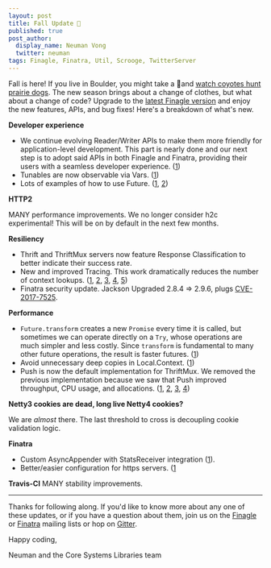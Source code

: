```yaml
---
layout: post
title: Fall Update 🍂
published: true
post_author:
  display_name: Neuman Vong
  twitter: neuman
tags: Finagle, Finatra, Util, Scrooge, TwitterServer
---
```


Fall is here! If you live in Boulder, you might take a 🚶and [watch coyotes
hunt prairie dogs](https://twitter.com/davidjrusek/status/1050100034157637632).
The new season brings about a change of clothes, but what about a change of
code? Upgrade to the [latest Finagle
version](https://github.com/twitter/finagle/releases/latest) and enjoy the new
features, APIs, and bug fixes! Here's a breakdown of what's new.

**Developer experience**

- We continue evolving Reader/Writer APIs to make them more friendly for
  application-level development. This part is nearly done and our next step is
  to adopt said APIs in both Finagle and Finatra, providing their users with a
  seamless developer experience. ([1](https://github.com/twitter/finagle/commit/5242d49d8e6aa9041626311ae66405b2634136b2))
- Tunables are now observable via Vars. ([1](https://github.com/twitter/util/commit/94864832a593f5f75c696c8dab913ceba69e81dc))
- Lots of examples of how to use Future. ([1](https://github.com/twitter/util/commit/3e9d68fadfc8c0d008242245e06715491b46575b), [2](https://github.com/twitter/util/commit/6b41ef4711ede2dc1590725f6042da68f33fac5d))

**HTTP2**

MANY performance improvements. We no longer consider h2c
experimental! This will be on by default in the next few months.

**Resiliency**

- Thrift and ThriftMux servers now feature Response Classification to better
  indicate their success rate.
- New and improved Tracing. This work dramatically reduces the number of
  context lookups. ([1](https://github.com/twitter/finagle/commit/547cd86465109e6777d2afb98a7560d6a053b7b4), [2](https://github.com/twitter/finagle/commit/50c00d8847e0e5f3ade029ee3a51b5e2e795f115), [3](https://github.com/twitter/finagle/commit/33841d214af7506750d6106fdeb0d95fbd95cc42), [4](https://github.com/twitter/finagle/commit/5a5ceb63740480381a2a137474afa5c39ad23981), [5](https://github.com/twitter/finagle/commit/5a5ceb63740480381a2a137474afa5c39ad23981))
- Finatra security update. Jackson Upgraded 2.8.4 => 2.9.6, plugs
  [CVE-2017-7525](https://nvd.nist.gov/vuln/detail/CVE-2017-7525).

**Performance**

- `Future.transform` creates a new `Promise` every time it is called, but
  sometimes we can operate directly on a `Try`, whose operations are much
  simpler and less costly. Since `transform` is fundamental to many other
  future operations, the result is faster futures. ([1](https://github.com/twitter/util/commit/3245a8e1a98bd5eb308f366678528879d7140f5e))
- Avoid unnecessary deep copies in Local.Context. ([1](https://github.com/twitter/util/commit/faaf0f2fe27520d47f896099bb8dc5f34b5d3c6a))
- Push is now the default implementation for ThriftMux. We removed the previous
  implementation because we saw that Push improved throughput, CPU usage, and
  allocations. ([1](https://github.com/twitter/finagle/commit/c0a1f295f58d699a77142ea2720965b63203cc89), [2](https://github.com/twitter/finagle/commit/735a6bae3f8352b569ff153ec47d97a54914eee2), [3](https://github.com/twitter/finagle/commit/735a6bae3f8352b569ff153ec47d97a54914eee2), [4](https://github.com/twitter/finagle/commit/eedd1fd890da85c6efcdc0ff597e22055967d811))

**Netty3 cookies are dead, long live Netty4 cookies?**

We are _almost_ there. The last threshold to cross is decoupling cookie
validation logic.

**Finatra**

- Custom AsyncAppender with StatsReceiver integration
  ([1](https://twitter.github.io/finatra/user-guide/logging/asyncappender.html)).
- Better/easier configuration for https servers. ([1](https://github.com/twitter/finatra/commit/3c19b2df303a30fda254822dc97cb2372d2220b3)

**Travis-CI** MANY stability improvements.

------------

Thanks for following along. If you'd like to know more about any one of these
updates, or if you have a question about them, join us on the
[Finagle](https://groups.google.com/forum/#!forum/finaglers) or
[Finatra](https://groups.google.com/forum/#!forum/finatra-users) mailing lists
or hop on [Gitter](https://gitter.im/twitter/finagle).


Happy coding,

Neuman and the Core Systems Libraries team

